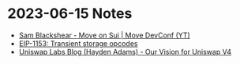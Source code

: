 # 2023-06-15 Notes

- [Sam Blackshear - Move on Sui | Move DevConf (YT)](https://www.youtube.com/watch?v=xMsE1X4wio4)
- [EIP-1153: Transient storage opcodes](https://eips.ethereum.org/EIPS/eip-1153)
- [Uniswap Labs Blog (Hayden Adams) - Our Vision for Uniswap V4](https://blog.uniswap.org/uniswap-v4)